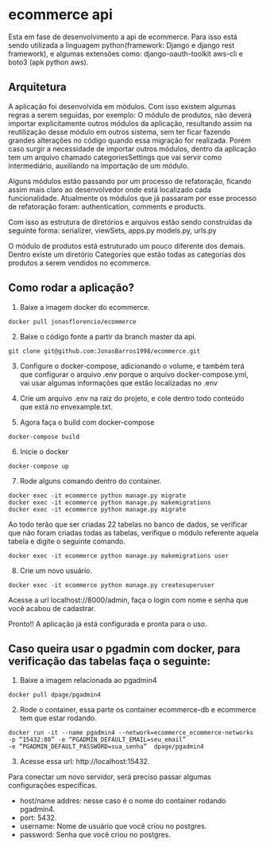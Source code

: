 # ecommerce api

Esta em fase de desenvolvimento a api de ecommerce. Para isso está sendo utilizada a linguagem python(framework: Django e django rest framework), e algumas extensões como: django-oauth-toolkit aws-cli e boto3 (apk python aws).

## Arquitetura
A aplicação foi desenvolvida em módulos. Com isso existem algumas regras a serem seguidas, por exemplo: O módulo de produtos, não deverá importar explicitamente outros módulos da aplicação, resultando assim na reutilização desse módulo em outros sistema, sem ter ficar fazendo grandes alterações no código quando essa migração for realizada. 
Porém caso surgir a necessidade de importar outros módulos, dentro da aplicação tem um arquivo chamado categoriesSettings que vai servir como intermediário, auxiliando  na importação de um módulo. 

Alguns módulos estão passando por um processo de refatoração, ficando assim mais claro ao desenvolvedor onde está localizado cada funcionalidade. 
Atualmente os módulos que já passaram por esse processo de refatoração foram: authentication, comments e products. 

Com isso as estrutura de diretórios e arquivos estão sendo construídas da seguinte forma:
serializer, viewSets, apps.py models.py, urls.py

O módulo de produtos está estruturado um pouco diferente dos demais. Dentro existe um diretório Categories que estão todas as categorias dos produtos a serem vendidos no ecommerce. 

## Como rodar a aplicação? 

1. Baixe a imagem docker do ecommerce.
```
docker pull jonasflorencio/ecommerce
```
2. Baixe o código fonte a partir da branch master da api.
```
git clone git@github.com:JonasBarros1998/ecommerce.git
```
3. Configure o docker-compose, adicionando o volume, e também terá que configurar o arquivo .env porque o arquivo docker-compose.yml, vai usar algumas informações que estão localizadas no .env

4. Crie um arquivo .env na raiz do projeto, e cole dentro todo conteúdo que está no envexample.txt. 

5. Agora faça o build com docker-compose
```
docker-compose build
```
6. Inicie o docker
```
docker-compose up
```
7. Rode alguns comando dentro do container.
```
docker exec -it ecommerce python manage.py migrate
docker exec -it ecommerce python manage.py makemigrations
docker exec -it ecommerce python manage.py migrate
```
Ao todo terão que ser criadas 22 tabelas no banco de dados, se verificar que não foram criadas todas as tabelas, verifique o módulo referente aquela tabela e digite o seguinte comando. 

```
docker exec -it ecommerce python manage.py makemigrations user
```

8. Crie um novo usuário. 
```
docker exec -it ecommerce python manage.py createsuperuser
```
Acesse a url localhost://8000/admin, faça o login com nome e senha que você acabou de cadastrar. 

Pronto!! A aplicação já está configurada e pronta para o uso.

## Caso queira usar o pgadmin com docker, para verificação das tabelas faça o seguinte: 

1. Baixe a imagem relacionada ao pgadmin4
```
docker pull dpage/pgadmin4
```
2. Rode o container, essa parte os container ecommerce-db e ecommerce tem que estar rodando. 
```
docker run -it --name pgadmin4 --network=ecommerce_ecommerce-networks -p “15432:80” -e “PGADMIN_DEFAULT_EMAIL=seu_email” 
-e “PGADMIN_DEFAULT_PASSWORD=sua_senha”  dpage/pgadmin4
```
3. Acesse essa url: http://localhost:15432. 

Para conectar um novo servidor, será preciso passar algumas configurações específicas.

- host/name addres: nesse caso é o nome do container rodando pgadmin4. 
- port: 5432.
- username: Nome de usuário que você criou no postgres.
- password: Senha que você criou no postgres.






